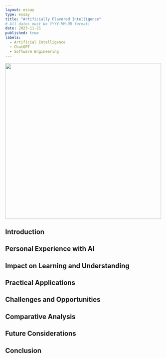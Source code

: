 ```yaml
---
layout: essay
type: essay
title: "Artificially Flavored Intelligence"
# All dates must be YYYY-MM-DD format!
date: 2023-11-21
published: true
labels:
  - Artificial Intelligence
  - ChatGPT
  - Software Engineering
---
```


<img width="500px" class="rounded float-start pe-4" src="https://cdn.vox-cdn.com/thumbor/BG095hHzvR-uO9R7AyhyHCfUR3A=/0x83:1953x1060/fit-in/1200x600/cdn.vox-cdn.com/uploads/chorus_asset/file/22188049/walle.jpg">

## Introduction

## Personal Experience with AI

## Impact on Learning and Understanding

## Practical Applications

## Challenges and Opportunities

## Comparative Analysis

## Future Considerations

## Conclusion
